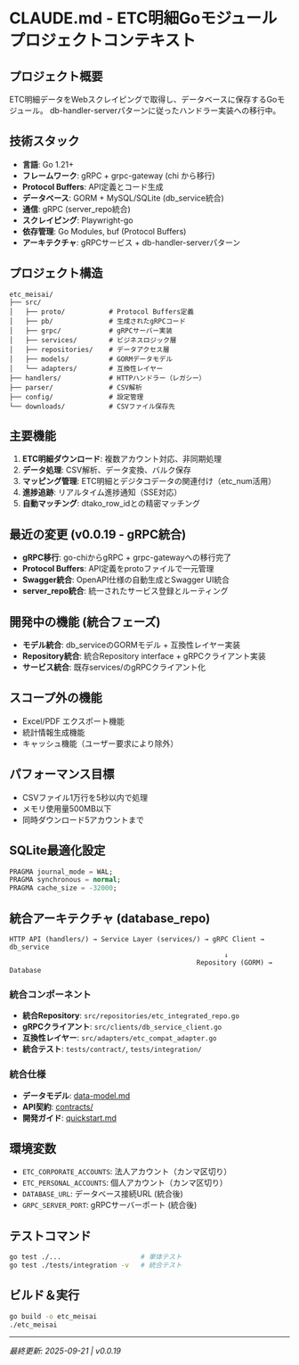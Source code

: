 # CLAUDE.md - ETC明細Goモジュール プロジェクトコンテキスト

## プロジェクト概要
ETC明細データをWebスクレイピングで取得し、データベースに保存するGoモジュール。
db-handler-serverパターンに従ったハンドラー実装への移行中。

## 技術スタック
- **言語**: Go 1.21+
- **フレームワーク**: gRPC + grpc-gateway (chi から移行)
- **Protocol Buffers**: API定義とコード生成
- **データベース**: GORM + MySQL/SQLite (db_service統合)
- **通信**: gRPC (server_repo統合)
- **スクレイピング**: Playwright-go
- **依存管理**: Go Modules, buf (Protocol Buffers)
- **アーキテクチャ**: gRPCサービス + db-handler-serverパターン

## プロジェクト構造
```
etc_meisai/
├── src/
│   ├── proto/           # Protocol Buffers定義
│   ├── pb/              # 生成されたgRPCコード
│   ├── grpc/            # gRPCサーバー実装
│   ├── services/        # ビジネスロジック層
│   ├── repositories/    # データアクセス層
│   ├── models/          # GORMデータモデル
│   └── adapters/        # 互換性レイヤー
├── handlers/            # HTTPハンドラー（レガシー）
├── parser/              # CSV解析
├── config/              # 設定管理
└── downloads/           # CSVファイル保存先
```

## 主要機能
1. **ETC明細ダウンロード**: 複数アカウント対応、非同期処理
2. **データ処理**: CSV解析、データ変換、バルク保存
3. **マッピング管理**: ETC明細とデジタコデータの関連付け（etc_num活用）
4. **進捗追跡**: リアルタイム進捗通知（SSE対応）
5. **自動マッチング**: dtako_row_idとの精密マッチング

## 最近の変更 (v0.0.19 - gRPC統合)
- **gRPC移行**: go-chiからgRPC + grpc-gatewayへの移行完了
- **Protocol Buffers**: API定義をprotoファイルで一元管理
- **Swagger統合**: OpenAPI仕様の自動生成とSwagger UI統合
- **server_repo統合**: 統一されたサービス登録とルーティング

## 開発中の機能 (統合フェーズ)
- **モデル統合**: db_serviceのGORMモデル + 互換性レイヤー実装
- **Repository統合**: 統合Repository interface + gRPCクライアント実装
- **サービス統合**: 既存services/のgRPCクライアント化

## スコープ外の機能
- Excel/PDF エクスポート機能
- 統計情報生成機能
- キャッシュ機能（ユーザー要求により除外）

## パフォーマンス目標
- CSVファイル1万行を5秒以内で処理
- メモリ使用量500MB以下
- 同時ダウンロード5アカウントまで

## SQLite最適化設定
```sql
PRAGMA journal_mode = WAL;
PRAGMA synchronous = normal;
PRAGMA cache_size = -32000;
```

## 統合アーキテクチャ (database_repo)
```
HTTP API (handlers/) → Service Layer (services/) → gRPC Client → db_service
                                                      ↓
                                               Repository (GORM) → Database
```

### 統合コンポーネント
- **統合Repository**: `src/repositories/etc_integrated_repo.go`
- **gRPCクライアント**: `src/clients/db_service_client.go`
- **互換性レイヤー**: `src/adapters/etc_compat_adapter.go`
- **統合テスト**: `tests/contract/`, `tests/integration/`

### 統合仕様
- **データモデル**: [data-model.md](specs/001-db-service-integration/data-model.md)
- **API契約**: [contracts/](specs/001-db-service-integration/contracts/)
- **開発ガイド**: [quickstart.md](specs/001-db-service-integration/quickstart.md)

## 環境変数
- `ETC_CORPORATE_ACCOUNTS`: 法人アカウント（カンマ区切り）
- `ETC_PERSONAL_ACCOUNTS`: 個人アカウント（カンマ区切り）
- `DATABASE_URL`: データベース接続URL (統合後)
- `GRPC_SERVER_PORT`: gRPCサーバーポート (統合後)

## テストコマンド
```bash
go test ./...                    # 単体テスト
go test ./tests/integration -v   # 統合テスト
```

## ビルド＆実行
```bash
go build -o etc_meisai
./etc_meisai
```

---
*最終更新: 2025-09-21 | v0.0.19*